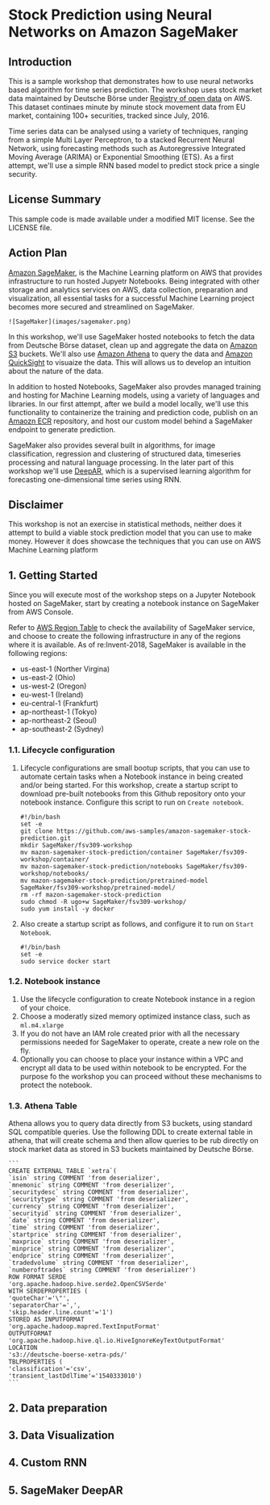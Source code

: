 # Stock Prediction using Neural Networks on Amazon SageMaker

## Introduction

This is a sample workshop that demonstrates how to use neural networks based algorithm for time series prediction. The workshop uses stock market data maintained by Deutsche Börse under [Registry of open data](https://registry.opendata.aws/deutsche-boerse-pds/) on AWS. This dataset continaes minute by minute stock movement data from EU market, containing 100+ securities, tracked since July, 2016.

Time series data can be analysed using a variety of techniques, ranging from a simple Multi Layer Perceptron, to a stacked Recurrent Neural Network, using forecasting methods such as Autoregressive Integrated Moving Average (ARIMA) or Exponential Smoothing (ETS). As a first attempt, we'll use a simple RNN based model to predict stock price a single security.

## License Summary

This sample code is made available under a modified MIT license. See the LICENSE file.

## Action Plan

[Amazon SageMaker](https://aws.amazon.com/sagemaker/), is the Machine Learning platform on AWS that provides infrastructure to run hosted Jupyetr Notebooks. Being integrated with other storage and analytics services on AWS, data collection, preparation and visualization, all essential tasks for a successful Machine Learning project becomes more secured and streamlined on SageMaker. 

    ![SageMaker](images/sagemaker.png)

In this workshop, we'll use SageMaker hosted notebooks to fetch the data from Deutsche Börse dataset, clean up and aggregate the data on [Amazon S3](https://aws.amazon.com/s3/) buckets. We'll also use [Amazon Athena](https://aws.amazon.com/athena/) to query the data and [Amazon QuickSight](https://aws.amazon.com/quicksight/) to visuaize the data. This will allows us to develop an intuition about the nature of the data.

In addition to hosted Notebooks, SageMaker also provdes managed training and hosting for Machine Learning models, using a variety of languages and libraries. In our first attempt, after we build a model locally, we'll use this functionality to containerize the training and prediction code, publish on an [Amaozn ECR](https://aws.amazon.com/ecr/) repository, and host our custom model behind a SageMaker endpoint to generate prediction.

SageMaker also provides several built in algorithms, for image classification, regression and clustering of structured data, timeseries processing and natural language processing. In the later part of this workshop we'll use [DeepAR](https://docs.aws.amazon.com/sagemaker/latest/dg/deepar.html), which is a supervised learning algorithm for forecasting one-dimensional time series using RNN.

## Disclaimer

This workshop is not an exercise in statistical methods, neither does it attempt to build a viable stock prediction model that you can use to make money. However it does showcase the techniques that you can use on AWS Machine Learning platform

## 1. Getting Started

Since you will execute most of the workshop steps on a Jupyter Notebook hosted on SageMaker, start by creating a notebook instance on SageMaker from AWS Console.

Refer to [AWS Region Table](https://aws.amazon.com/about-aws/global-infrastructure/regional-product-services/) to check the availability of SageMaker service, and choose to create the following infrastructure in any of the regions where it is available.
As of re:Invent-2018, SageMaker is available in the following regions:
- us-east-1 (Norther Virgina)
- us-east-2 (Ohio)
- us-west-2 (Oregon)
- eu-west-1 (Ireland)
- eu-central-1 (Frankfurt)
- ap-northeast-1 (Tokyo)
- ap-northeast-2 (Seoul)
- ap-southeast-2 (Sydney)


### 1.1. Lifecycle configuration
1.  Lifecycle configurations are small bootup scripts, that you can use to automate certain tasks when a Notebook instance in being created and/or being started. For this workshop, create a startup script to download pre-built notebooks from this Github repository onto your notebook instance. Configure this script to run on `Create notebook`.
    ```
    #!/bin/bash
    set -e
    git clone https://github.com/aws-samples/amazon-sagemaker-stock-prediction.git
    mkdir SageMaker/fsv309-workshop
    mv mazon-sagemaker-stock-prediction/container SageMaker/fsv309-workshop/container/
    mv mazon-sagemaker-stock-prediction/notebooks SageMaker/fsv309-workshop/notebooks/
    mv mazon-sagemaker-stock-prediction/pretrained-model SageMaker/fsv309-workshop/pretrained-model/
    rm -rf mazon-sagemaker-stock-prediction
    sudo chmod -R ugo+w SageMaker/fsv309-workshop/
    sudo yum install -y docker
    ```

1. Also create a  startup script as follows, and configure it to run on `Start Notebook`.

    ```
    #!/bin/bash
    set -e
    sudo service docker start
    ```
### 1.2. Notebook instance
1. Use the lifecycle configuration to create Notebook instance in a region of your choice.
1. Choose a moderatly sized memory optimized instance class, such as `ml.m4.xlarge`
1. If you do not have an IAM role created prior with all the necessary permissions needed for SageMaker to operate, create a new role on the fly.
1. Optionally you can choose to place your instance within a VPC and encrypt all data to be used within notebook to be encrypted. For the purpose fo the workshop you can proceed without these mechanisms to protect the notebook.

### 1.3. Athena Table
Athena allows you to query data directly from S3 buckets, using standard SQL compatible queries. Use the following DDL to create external table in athena, that will create schema and then allow queries to be rub directly on stock market data as stored in S3 buckets maintained by Deutsche Börse.

    ```
    CREATE EXTERNAL TABLE `xetra`(
    `isin` string COMMENT 'from deserializer', 
    `mnemonic` string COMMENT 'from deserializer', 
    `securitydesc` string COMMENT 'from deserializer', 
    `securitytype` string COMMENT 'from deserializer', 
    `currency` string COMMENT 'from deserializer', 
    `securityid` string COMMENT 'from deserializer', 
    `date` string COMMENT 'from deserializer', 
    `time` string COMMENT 'from deserializer', 
    `startprice` string COMMENT 'from deserializer', 
    `maxprice` string COMMENT 'from deserializer', 
    `minprice` string COMMENT 'from deserializer', 
    `endprice` string COMMENT 'from deserializer', 
    `tradedvolume` string COMMENT 'from deserializer', 
    `numberoftrades` string COMMENT 'from deserializer')
    ROW FORMAT SERDE 
    'org.apache.hadoop.hive.serde2.OpenCSVSerde' 
    WITH SERDEPROPERTIES ( 
    'quoteChar'='\"', 
    'separatorChar'=',', 
    'skip.header.line.count'='1') 
    STORED AS INPUTFORMAT 
    'org.apache.hadoop.mapred.TextInputFormat' 
    OUTPUTFORMAT 
    'org.apache.hadoop.hive.ql.io.HiveIgnoreKeyTextOutputFormat'
    LOCATION
    's3://deutsche-boerse-xetra-pds/'
    TBLPROPERTIES (
    'classification'='csv', 
    'transient_lastDdlTime'='1540333010')
    ```

## 2. Data preparation

## 3. Data Visualization

## 4. Custom RNN

## 5. SageMaker DeepAR
